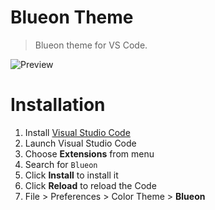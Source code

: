 # Blueon Theme

> Blueon theme for VS Code.

![Preview](../images/preview.png)

# Installation

1. Install [Visual Studio Code](https://code.visualstudio.com/)
2. Launch Visual Studio Code
3. Choose **Extensions** from menu
4. Search for `Blueon`
5. Click **Install** to install it
6. Click **Reload** to reload the Code
7. File > Preferences > Color Theme > **Blueon**
